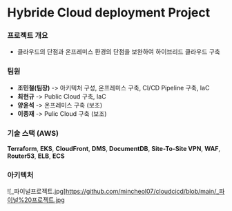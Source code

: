 # Hybride Cloud deployment Project
### 프로젝트 개요 
- 클라우드의 단점과 온프레미스 환경의 단점을 보완하여 하이브리드 클라우드 구축

### 팀원
- **조민철(팀장)** -> 아키텍처 구성, 온프레미스 구축, CI/CD Pipeline 구축, IaC
- **최현규** -> Public Cloud 구축, IaC
- **양윤석** -> 온프레미스 구축 (보조)
- **이종재** -> Pulic Cloud 구축 (보조)


### 기술 스택 (AWS)
**Terraform**, **EKS**, **CloudFront**, **DMS**, **DocumentDB**, **Site-To-Site VPN**, **WAF**, **Router53**, **ELB**, **ECS**

### 아키텍처
![_파이널프로젝트.jpg]https://github.com/mincheol07/cloudcicd/blob/main/_파이널%20프로젝트.jpg



